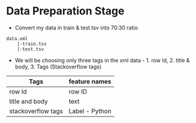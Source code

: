 # Data Preparation Stage

- Convert my data in train & test.tsv into 70:30 ratio
```
data.xml
    |-train.tsv
    |-test.tsv

```
- We will be choosing only three tags in the xml data - 1. row Id, 2. title & body, 3. Tags (Stackoverflow tags)

|Tags|feature names|
|-|-|
|row Id|row ID|
|title and body|text|
|stackoverflow tags|Label - Python|